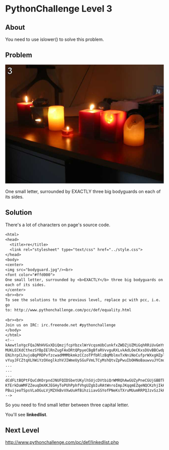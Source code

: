 # PythonChallenge Level 3

## About
You need to use islower() to solve this problem.

## Problem
![bodyguard.jpg](./bodyguard.jpg)

One small letter, surrounded by EXACTLY three big bodyguards on each of its sides.

## Solution
There's a lot of characters on page's source code.
```
<html>
<head>
  <title>re</title>
  <link rel="stylesheet" type="text/css" href="../style.css">
</head>
<body>
<center>
<img src="bodyguard.jpg"/><br>
<font color="#ffd000">
One small letter, surrounded by <b>EXACTLY</b> three big bodyguards on
each of its sides.
</center>
<br><br>
To see the solutions to the previous level, replace pc with pcc, i.e. go
to: http://www.pythonchallenge.com/pcc/def/equality.html

<br><br>
Join us on IRC: irc.freenode.net #pythonchallenge
</body>
</html>
<!--
kAewtloYgcFQaJNhHVGxXDiQmzjfcpYbzxlWrVcqsmUbCunkfxZWDZjUZMiGqhRRiUvGmYmvnJIHEmbT
MUKLECKdCthezSYBpIElRnZugFAxDRtQPpyeCBgBfaRVvvguRXLvkAdLOeCKxsDUvBBCwdpMMWmuELeG
ENihrpCLhujoBqPRDPvfzcwadMMMbkmkzCCzoTPfbRlzBqMblmxTxNniNoCufprWXxgHZpldkoLCrHJq
vYuyJFCZtqXLhWiYzOXeglkzhVJIWmeUySGuFVmLTCyMshQtvZpPwuIbOHNoBauwvuJYCmqznOBgByPw
...
...
...
dCdFLtBQPtFQuCdKOrpndJNUFQIDSbetUKylhSUjcDVtbiQrWMRQhAwGUZyPneCGUjGBBTkLqxLAXXtB
KfErkDaWMFZZeuqDmXKJEGHyToPUhPphfVhgUZgbIuRAtWnroImpJKqqmEZqeNQCKzhjIkKQHURWLXFw
PBuijeoTSpsVLaOGuLVjMZXkBvVXwUuHfBihziiavGSYofPNeKsTXruMUumRRPQJzvSzJkKbtSipiqBd
-->
```
So you need to find small letter between three capital letter.

You'll see **linkedlist**.

## Next Level
http://www.pythonchallenge.com/pc/def/linkedlist.php

